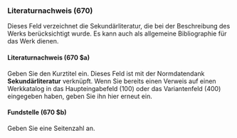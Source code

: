 ### Literaturnachweis (670)  
Dieses Feld verzeichnet die Sekundärliteratur, die bei der Beschreibung des Werks berücksichtigt wurde. Es kann auch als allgemeine Bibliographie für das Werk dienen.    

#### Literaturnachweis (670 $a)
Geben Sie den Kurztitel ein. Dieses Feld ist mit der Normdatendank **Sekundärliteratur** verknüpft. Wenn Sie bereits einen Verweis auf einen Werkkatalog in das Haupteingabefeld (100) oder das Variantenfeld (400) eingegeben haben, geben Sie ihn hier erneut ein.

#### Fundstelle (670 $b)
Geben Sie eine Seitenzahl an.
